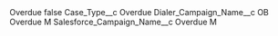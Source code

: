 <?xml version="1.0" encoding="UTF-8"?>
<CustomMetadata xmlns="http://soap.sforce.com/2006/04/metadata" xmlns:xsi="http://www.w3.org/2001/XMLSchema-instance" xmlns:xsd="http://www.w3.org/2001/XMLSchema">
    <label>Overdue</label>
    <protected>false</protected>
    <values>
        <field>Case_Type__c</field>
        <value xsi:type="xsd:string">Overdue</value>
    </values>
    <values>
        <field>Dialer_Campaign_Name__c</field>
        <value xsi:type="xsd:string">OB Overdue M</value>
    </values>
    <values>
        <field>Salesforce_Campaign_Name__c</field>
        <value xsi:type="xsd:string">Overdue M</value>
    </values>
</CustomMetadata>
